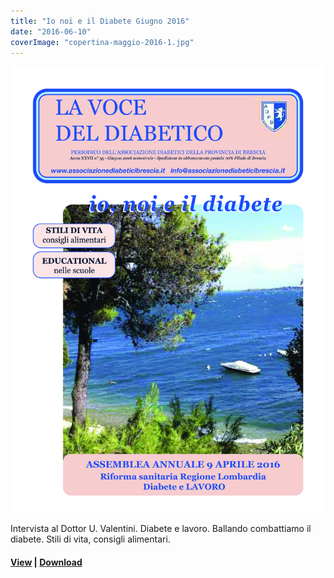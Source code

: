 ```yaml
---
title: "Io noi e il Diabete Giugno 2016"
date: "2016-06-10"
coverImage: "copertina-maggio-2016-1.jpg"
---
```

![](images/copertina-maggio-2016-1.jpg)

Intervista al Dottor U. Valentini. Diabete e lavoro. Ballando combattiamo il diabete. Stili di vita, consigli alimentari.

<!-- \[vc\_row equal\_height="yes" content\_placement="middle" css=".vc\_custom\_1560780690544{margin-bottom: -40px !important;}"\]\[vc\_column css=".vc\_custom\_1560780876104{padding-bottom: 40px !important;}" offset="vc\_col-lg-8 vc\_col-md-7 vc\_col-xs-12"\]\[dt\_fancy\_image image\_id="2173" width="300" height="500"\]\[/vc\_column\]\[vc\_column css=".vc\_custom\_1560780882530{padding-bottom: 40px !important;}" offset="vc\_col-lg-4 vc\_col-md-5 vc\_col-xs-12"\]\[ultimate\_heading main\_heading="Io noi e il Diabete Giugno 2016" heading\_tag="h3" alignment="left" sub\_heading\_font\_size="desktop:20px;" sub\_heading\_line\_height="desktop:30px;" el\_class="accent-subtitle-color" main\_heading\_font\_size="desktop:30px;" main\_heading\_line\_height="desktop:40px;" sub\_heading\_margin="margin-bottom:20px;" main\_heading\_style="font-weight:bold;" main\_heading\_margin="margin-bottom:5px;"\]\[/ultimate\_heading\]\[vc\_column\_text css=".vc\_custom\_1572516000832{padding-bottom: 20px !important;}"\]Intervista al Dottor U. Valentini. Diabete e lavoro. Ballando combattiamo il diabete. Stili di vita, consigli alimentari. Educational nelle scuole. Assembla annuale 9 Aprile 2016. Riforma sanitaria Regione Lombardia. Diabete e Lavoro.\[/vc\_column\_text\]\[vc\_column\_text\]

#### [View](http://198.211.122.197/diabetwp/wordpress/wp-content/uploads/2020/01/bassa-LA-VOCE-DEL-DIABETICOgiugno-2016.pdf) | [Download](http://198.211.122.197/diabetwp/wordpress/wp-content/uploads/2020/01/bassa-LA-VOCE-DEL-DIABETICOgiugno-2016.pdf)

\[/vc\_column\_text\]\[/vc\_column\]\[/vc\_row\] -->
#### [View](http://198.211.122.197/diabetwp/wordpress/wp-content/uploads/2020/01/bassa-LA-VOCE-DEL-DIABETICOgiugno-2016.pdf) | [Download](http://198.211.122.197/diabetwp/wordpress/wp-content/uploads/2020/01/bassa-LA-VOCE-DEL-DIABETICOgiugno-2016.pdf)